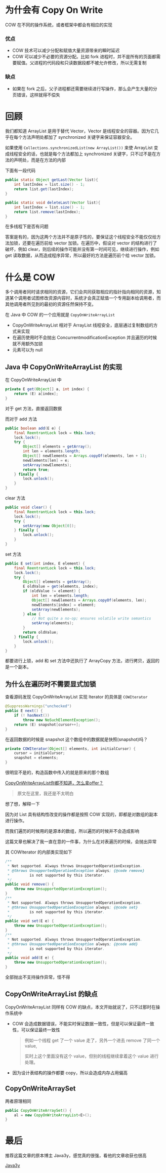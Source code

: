 # 为什会有 Copy On Write

COW 在不同的操作系统，或者框架中都会有相应的实现



### 优点

* COW 技术可以减少分配和赋值大量资源带来的瞬时延迟
* COW 可以减少不必要的资源分配。比如 fork 进程时，并不是所有的页面都需要赋值。父进程的代码段和只读数据段都不被允许修改，所以无需复制

### 缺点

* 如果在 fork 之后，父子进程都还需要继续进行写操作，那么会产生大量的分页错误，这样就得不偿失



# 回顾

我们都知道 ArrayList 是用于替代 Vector，Vector 是线程安全的容器。因为它几乎在每个方法声明处都加了 synchronized 关键字来保证容器安全。



如果使用 ``Collections.synchronizedList(new ArrayList())`` 来使 ArrayList 变成线程安全的话，也就是每个方法都加上 synchronized 关键字，只不过不是在方法的声明处，而是在方法的内部



下面有一段代码

```java
public static Object getLast(Vector list){
    int lastIndex = list.size() - 1;
    return list.get(lastIndex);
}

public static void deleteLast(Vector list){
    int lastIndex = list.size() - 1;
    return list.remove(lastIndex);
}
```

在多线程下是否有问题



答案是有的，因为这两个方法并不是原子性的，要保证这个线程安全不能仅仅给方法加锁，还要在遍历前给 vector 加锁。在遍历中，假设对 vector 的结构进行了破坏，例如 clear，则后续的操作可能并没有第一时间可见，继续进行操作，例如 get 读取数据，从而造成程序异常，所以最好的方法是遍历前个给 vector 加锁。



# 什么是 COW

多个调用者同时请求相同的资源，它们会共同获取相应的指针指向相同的资源，知道某个调用者试图修改资源内容时，系统才会真正赋值一个专用副本给调用者，而其他调用者所见到的最初的资源任然保持不变。

在 Java 中 COW 的一个应用就是 ``CopyOnWriteArrayList`` 

* CopyOnWriteArrayList 相对于 ArrayList 线程安全，底层通过复制数组的方式来实现
* 在遍历使用时不会抛出 ConcurrentmodificationException 并且遍历的时候就不用额外加锁
* 元素可以为 null



## Java 中 CopyOnWriteArrayList 的实现

在 CopyOnWriteArrayList 中

```java
private E get(Object[] a, int index) {
    return (E) a[index];
}
```

对于 get 方法，直接返回数据

而对于 add 方法

```java
public boolean add(E e) {
    final ReentrantLock lock = this.lock;
    lock.lock();
    try {
        Object[] elements = getArray();
        int len = elements.length;
        Object[] newElements = Arrays.copyOf(elements, len + 1);
        newElements[len] = e;
        setArray(newElements);
        return true;
    } finally {
        lock.unlock();
    }
}
```

clear 方法

```java
public void clear() {
    final ReentrantLock lock = this.lock;
    lock.lock();
    try {
        setArray(new Object[0]);
    } finally {
        lock.unlock();
    }
}
```

set 方法

```java
public E set(int index, E element) {
    final ReentrantLock lock = this.lock;
    lock.lock();
    try {
        Object[] elements = getArray();
        E oldValue = get(elements, index);
        if (oldValue != element) {
            int len = elements.length;
            Object[] newElements = Arrays.copyOf(elements, len);
            newElements[index] = element;
            setArray(newElements);
        } else {
            // Not quite a no-op; ensures volatile write semantics
            setArray(elements);
        }
        return oldValue;
    } finally {
        lock.unlock();
    }
}
```

都要进行上锁，add 和 set 方法中还执行了 ArrayCopy 方法，进行拷贝，返回的是一个副本。



## 为什么在遍历时不需要显式加锁

查看源码发现 CopyOnWriteArrayList 实现 Iterator 的具体是 ``COWIterator`` 

```java
@SuppressWarnings("unchecked")
public E next() {
    if (! hasNext())
        throw new NoSuchElementException();
    return (E) snapshot[cursor++];
}
```

在返回数据的时候是 snapshot 这个数组中的数据就是快照(snapshot)吗？

```java
private COWIterator(Object[] elements, int initialCursor) {
    cursor = initialCursor;
    snapshot = elements;
}
```

很明显不是的，构造函数中传入的就是原来的那个数组

[CopyOnWriteArrayList你都不知道，怎么拿offer？](https://zhuanlan.zhihu.com/p/48848893)

> 原文在这里，我还是不太明白

想了想，解释一下

因为对 List 具有结构性改变的操作都是按照 COW 实现的，即都是对数组的副本进行操作。

而我们遍历的时候用的是源本的数组，所以遍历的时候并不会造成影响

这篇文章也解决了我一直在意的一件事，为什么在对表遍历的时候，会抛出异常

其 COWIterator 的内部类实现如下

```java
/**
 * Not supported. Always throws UnsupportedOperationException.
 * @throws UnsupportedOperationException always; {@code remove}
 *         is not supported by this iterator.
 */
public void remove() {
    throw new UnsupportedOperationException();
}
/**
 * Not supported. Always throws UnsupportedOperationException.
 * @throws UnsupportedOperationException always; {@code set}
 *         is not supported by this iterator.
 */
public void set(E e) {
    throw new UnsupportedOperationException();
}
/**
 * Not supported. Always throws UnsupportedOperationException.
 * @throws UnsupportedOperationException always; {@code add}
 *         is not supported by this iterator.
 */
public void add(E e) {
    throw new UnsupportedOperationException();
}
```

全部抛出不支持操作异常，怪不得



## CopyOnWriteArrayList 的缺点

CopyOnWriteArrayList 同样有 COW 的缺点，本文开始就说了，只不过那时在操作系统中



* COW 会造成数据错误，不能实时保证数据一致性，但是可以保证最终一致性，可以保证最终一致性

  > 例如一个线程 get 了一个 value 走了，另外一个进去 remove 了同一个 value,
  >
  > 实时上这个里面没有这个 value，但别的线程继续拿着这个 value 进行处理。

* 因为设计表结构的操作都要 copy，所以会造成内存占用偏高



## CopyOnWriteArraySet

两者原理相同

```java
public CopyOnWriteArraySet() {
    al = new CopyOnWriteArrayList<E>();
}
```



# 最后

推荐这篇文章的原本博主 Java3y，感觉真的很强，看他的文章收获也很高

[Java3y](https://segmentfault.com/u/java_3y)